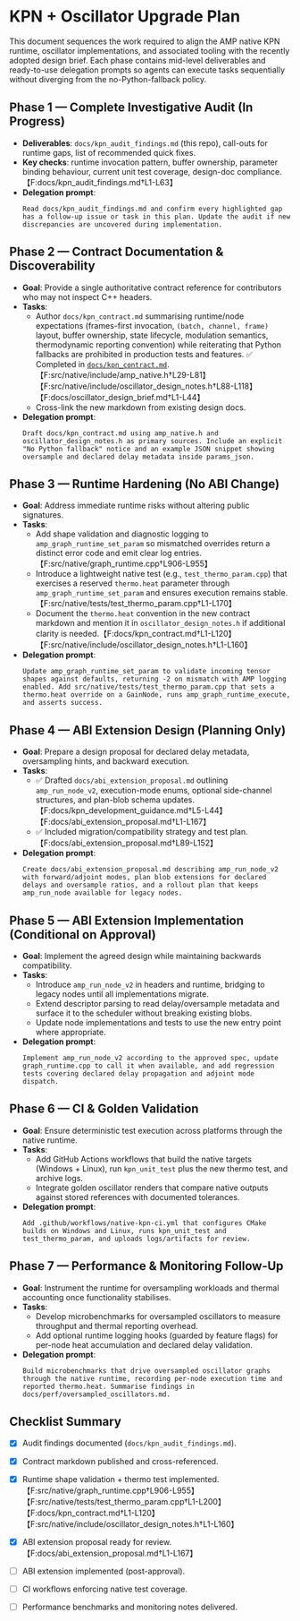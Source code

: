 # KPN + Oscillator Upgrade Plan

This document sequences the work required to align the AMP native KPN runtime, oscillator implementations, and associated tooling with the recently adopted design brief. Each phase contains mid-level deliverables and ready-to-use delegation prompts so agents can execute tasks sequentially without diverging from the no-Python-fallback policy.

## Phase 1 — Complete Investigative Audit (In Progress)
- **Deliverables**: `docs/kpn_audit_findings.md` (this repo), call-outs for runtime gaps, list of recommended quick fixes.
- **Key checks**: runtime invocation pattern, buffer ownership, parameter binding behaviour, current unit test coverage, design-doc compliance.【F:docs/kpn_audit_findings.md†L1-L63】
- **Delegation prompt**:
  ```text
  Read docs/kpn_audit_findings.md and confirm every highlighted gap has a follow-up issue or task in this plan. Update the audit if new discrepancies are uncovered during implementation.
  ```

## Phase 2 — Contract Documentation & Discoverability
- **Goal**: Provide a single authoritative contract reference for contributors who may not inspect C++ headers.
- **Tasks**:
  - Author `docs/kpn_contract.md` summarising runtime/node expectations (frames-first invocation, `(batch, channel, frame)` layout, buffer ownership, state lifecycle, modulation semantics, thermodynamic reporting convention) while reiterating that Python fallbacks are prohibited in production tests and features. ✅ Completed in [`docs/kpn_contract.md`](./kpn_contract.md).【F:src/native/include/amp_native.h†L29-L81】【F:src/native/include/oscillator_design_notes.h†L88-L118】【F:docs/oscillator_design_brief.md†L1-L44】
  - Cross-link the new markdown from existing design docs.
- **Delegation prompt**:
  ```text
  Draft docs/kpn_contract.md using amp_native.h and oscillator_design_notes.h as primary sources. Include an explicit "No Python fallback" notice and an example JSON snippet showing oversample and declared delay metadata inside params_json.
  ```

## Phase 3 — Runtime Hardening (No ABI Change)
- **Goal**: Address immediate runtime risks without altering public signatures.
- **Tasks**:
  - Add shape validation and diagnostic logging to `amp_graph_runtime_set_param` so mismatched overrides return a distinct error code and emit clear log entries.【F:src/native/graph_runtime.cpp†L906-L955】
  - Introduce a lightweight native test (e.g., `test_thermo_param.cpp`) that exercises a reserved `thermo.heat` parameter through `amp_graph_runtime_set_param` and ensures execution remains stable.【F:src/native/tests/test_thermo_param.cpp†L1-L170】
  - Document the `thermo.heat` convention in the new contract markdown and mention it in `oscillator_design_notes.h` if additional clarity is needed.【F:docs/kpn_contract.md†L1-L120】【F:src/native/include/oscillator_design_notes.h†L1-L160】
- **Delegation prompt**:
  ```text
  Update amp_graph_runtime_set_param to validate incoming tensor shapes against defaults, returning -2 on mismatch with AMP logging enabled. Add src/native/tests/test_thermo_param.cpp that sets a thermo.heat override on a GainNode, runs amp_graph_runtime_execute, and asserts success.
  ```

## Phase 4 — ABI Extension Design (Planning Only)
- **Goal**: Prepare a design proposal for declared delay metadata, oversampling hints, and backward execution.
- **Tasks**:
  - ✅ Drafted `docs/abi_extension_proposal.md` outlining `amp_run_node_v2`, execution-mode enums, optional side-channel structures, and plan-blob schema updates.【F:docs/kpn_development_guidance.md†L5-L44】【F:docs/abi_extension_proposal.md†L1-L167】
  - ✅ Included migration/compatibility strategy and test plan.【F:docs/abi_extension_proposal.md†L89-L152】
- **Delegation prompt**:
  ```text
  Create docs/abi_extension_proposal.md describing amp_run_node_v2 with forward/adjoint modes, plan blob extensions for declared delays and oversample ratios, and a rollout plan that keeps amp_run_node available for legacy nodes.
  ```

## Phase 5 — ABI Extension Implementation (Conditional on Approval)
- **Goal**: Implement the agreed design while maintaining backwards compatibility.
- **Tasks**:
  - Introduce `amp_run_node_v2` in headers and runtime, bridging to legacy nodes until all implementations migrate.
  - Extend descriptor parsing to read delay/oversample metadata and surface it to the scheduler without breaking existing blobs.
  - Update node implementations and tests to use the new entry point where appropriate.
- **Delegation prompt**:
  ```text
  Implement amp_run_node_v2 according to the approved spec, update graph_runtime.cpp to call it when available, and add regression tests covering declared delay propagation and adjoint mode dispatch.
  ```

## Phase 6 — CI & Golden Validation
- **Goal**: Ensure deterministic test execution across platforms through the native runtime.
- **Tasks**:
  - Add GitHub Actions workflows that build the native targets (Windows + Linux), run `kpn_unit_test` plus the new thermo test, and archive logs.
  - Integrate golden oscillator renders that compare native outputs against stored references with documented tolerances.
- **Delegation prompt**:
  ```text
  Add .github/workflows/native-kpn-ci.yml that configures CMake builds on Windows and Linux, runs kpn_unit_test and test_thermo_param, and uploads logs/artifacts for review.
  ```

## Phase 7 — Performance & Monitoring Follow-Up
- **Goal**: Instrument the runtime for oversampling workloads and thermal accounting once functionality stabilises.
- **Tasks**:
  - Develop microbenchmarks for oversampled oscillators to measure throughput and thermal reporting overhead.
  - Add optional runtime logging hooks (guarded by feature flags) for per-node heat accumulation and declared delay validation.
- **Delegation prompt**:
  ```text
  Build microbenchmarks that drive oversampled oscillator graphs through the native runtime, recording per-node execution time and reported thermo.heat. Summarise findings in docs/perf/oversampled_oscillators.md.
  ```

## Checklist Summary
- [x] Audit findings documented (`docs/kpn_audit_findings.md`).
- [x] Contract markdown published and cross-referenced.
- [x] Runtime shape validation + thermo test implemented.【F:src/native/graph_runtime.cpp†L906-L955】【F:src/native/tests/test_thermo_param.cpp†L1-L200】【F:docs/kpn_contract.md†L1-L120】【F:src/native/include/oscillator_design_notes.h†L1-L160】
- [x] ABI extension proposal ready for review.【F:docs/abi_extension_proposal.md†L1-L167】
- [ ] ABI extension implemented (post-approval).
- [ ] CI workflows enforcing native test coverage.
- [ ] Performance benchmarks and monitoring notes delivered.

